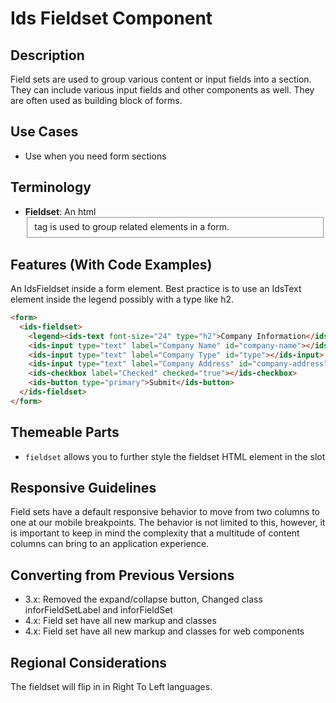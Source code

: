 # Ids Fieldset Component

## Description

Field sets are used to group various content or input fields into a section. They can include various input fields and other components as well. They are often used as building block of forms.

## Use Cases

- Use when you need form sections

## Terminology

- **Fieldset**: An html <fieldset> tag is used to group related elements in a form.

## Features (With Code Examples)

An IdsFieldset inside a form element. Best practice is to use an IdsText element inside the legend possibly with a type like h2.

```html
<form>
  <ids-fieldset>
    <legend><ids-text font-size="24" type="h2">Company Information</ids-text></legend>
    <ids-input type="text" label="Company Name" id="company-name"></ids-input>
    <ids-input type="text" label="Company Type" id="type"></ids-input>
    <ids-input type="text" label="Company Address" id="company-address"></ids-input>
    <ids-checkbox label="Checked" checked="true"></ids-checkbox>
    <ids-button type="primary">Submit</ids-button>
  </ids-fieldset>
</form>
```

## Themeable Parts

- `fieldset` allows you to further style the fieldset HTML element in the slot

## Responsive Guidelines

Field sets have a default responsive behavior to move from two columns to one at our mobile breakpoints. The behavior is not limited to this, however, it is important to keep in mind the complexity that a multitude of content columns can bring to an application experience.

## Converting from Previous Versions

- 3.x: Removed the expand/collapse button, Changed class inforFieldSetLabel and inforFieldSet
- 4.x: Field set have all new markup and classes
- 4.x: Field set have all new markup and classes for web components

## Regional Considerations

The fieldset will flip in in Right To Left languages.
